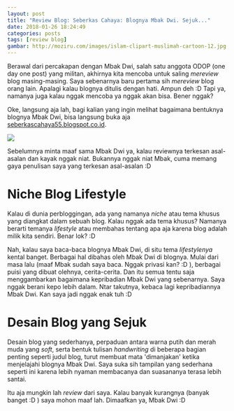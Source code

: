 ```yaml
---
layout: post
title: "Review Blog: Seberkas Cahaya: Blognya Mbak Dwi. Sejuk..."
date: 2018-01-26 18:24:49
categories: posts
tags: [review blog]
gambar: http://moziru.com/images/islam-clipart-muslimah-cartoon-12.jpg
---
```


Berawal dari percakapan dengan Mbak Dwi, salah satu anggota ODOP (one day one post) yang militan, akhirnya kita mencoba untuk saling _mereview_ blog masing-masing. Saya sebenarnya baru pertama sih _mereview_ blog orang lain. Apalagi kalau blognya ditulis dengan hati. Ampun deh :D Tapi ya, namanya juga kalau nggak mencoba ya nggak akan bisa. Bener nggak?

Oke, langsung aja lah, bagi kalian yang ingin melihat bagaimana bentuknya blognya Mbak Dwi, bisa langsung buka aja [seberkascahaya55.blogspot.co.id](http://seberkascahaya55.blogspot.co.id/).

![](https://s25.postimg.org/qv44df0en/Screenshot_from_2018-01-26_18_29_33.png)

Sebelumnya minta maaf sama Mbak Dwi ya, kalau reviewnya terkesan asal-asalan dan kayak nggak niat. Bukannya nggak niat Mbak, cuma memang gaya penulisan saya yang terkesan asal-asalan :D

# Niche Blog Lifestyle

Kalau di dunia perbloggingan, ada yang namanya _niche_ atau tema khusus yang diangkat dalam sebuah blog. Kalau nggak ada tema khusus? Namanya berarti temanya _lifestyle_ atau membahas tentang apa aja karena blog adalah milik kita sendiri. Benar lok? :D

Nah, kalau saya baca-baca blognya Mbak Dwi, di situ tema _lifestylenya_ kental banget. Berbagai hal dibahas oleh Mbak Dwi di blognya. Mulai dari masa lalu (maaf Mbak sudah saya baca. Nggak privasi kan? :D ), berbagai puisi yang dibuat olehnya, cerita-cerita. Dan itu semua tentu saja menggambarkan bagaimana kepribadian Mbak Dwi yang sebenarnya. Saya nggak berani kepo lebih dalam. Ntar takutnya, kebaca lagi kepribadiannya Mbak Dwi. Kan saya jadi nggak enak tuh :D

# Desain Blog yang Sejuk

Desain blog yang sederhanya, perpaduan antara warna putih dan merah muda yang _soft_, serta bentuk tulisan _handwriting_ di beberapa bagian penting seperti judul blog, turut membuat mata 'dimanjakan' ketika menjelajahi blognya Mbak Dwi. Saya suka sih tampilan yang sederhana seperti ini karena lebih nyaman membacanya dan suasananya terasa lebih santai.

Itu aja mungkin lah _review_ dari saya. Kalau banyak kurangnya (banyak banget :D ) saya mohon maaf lah. Dimaafkan ya, Mbak Dwi :D